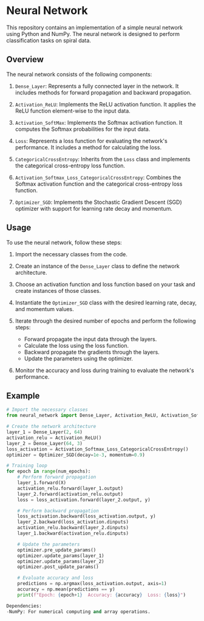 # Neural Network

This repository contains an implementation of a simple neural network using Python and NumPy. The neural network is designed to perform classification tasks on spiral data.

## Overview

The neural network consists of the following components:

1. `Dense_Layer`: Represents a fully connected layer in the network. It includes methods for forward propagation and backward propagation.

2. `Activation_ReLU`: Implements the ReLU activation function. It applies the ReLU function element-wise to the input data.

3. `Activation_SoftMax`: Implements the Softmax activation function. It computes the Softmax probabilities for the input data.

4. `Loss`: Represents a loss function for evaluating the network's performance. It includes a method for calculating the loss.

5. `CategoricalCrossEntropy`: Inherits from the `Loss` class and implements the categorical cross-entropy loss function.

6. `Activation_Softmax_Loss_CategoricalCrossEntropy`: Combines the Softmax activation function and the categorical cross-entropy loss function.

7. `Optimizer_SGD`: Implements the Stochastic Gradient Descent (SGD) optimizer with support for learning rate decay and momentum.

## Usage

To use the neural network, follow these steps:

1. Import the necessary classes from the code.

2. Create an instance of the `Dense_Layer` class to define the network architecture.

3. Choose an activation function and loss function based on your task and create instances of those classes.

4. Instantiate the `Optimizer_SGD` class with the desired learning rate, decay, and momentum values.

5. Iterate through the desired number of epochs and perform the following steps:

   - Forward propagate the input data through the layers.
   - Calculate the loss using the loss function.
   - Backward propagate the gradients through the layers.
   - Update the parameters using the optimizer.

6. Monitor the accuracy and loss during training to evaluate the network's performance.

## Example

```python
# Import the necessary classes
from neural_network import Dense_Layer, Activation_ReLU, Activation_Softmax_Loss_CategoricalCrossEntropy, Optimizer_SGD

# Create the network architecture
layer_1 = Dense_Layer(2, 64)
activation_relu = Activation_ReLU()
layer_2 = Dense_Layer(64, 3)
loss_activation = Activation_Softmax_Loss_CategoricalCrossEntropy()
optimizer = Optimizer_SGD(decay=1e-3, momentum=0.9)

# Training loop
for epoch in range(num_epochs):
    # Perform forward propagation
    layer_1.forward(X)
    activation_relu.forward(layer_1.output)
    layer_2.forward(activation_relu.output)
    loss = loss_activation.forward(layer_2.output, y)

    # Perform backward propagation
    loss_activation.backward(loss_activation.output, y)
    layer_2.backward(loss_activation.dinputs)
    activation_relu.backward(layer_2.dinputs)
    layer_1.backward(activation_relu.dinputs)

    # Update the parameters
    optimizer.pre_update_params()
    optimizer.update_params(layer_1)
    optimizer.update_params(layer_2)
    optimizer.post_update_params()

    # Evaluate accuracy and loss
    predictions = np.argmax(loss_activation.output, axis=1)
    accuracy = np.mean(predictions == y)
    print(f"Epoch: {epoch+1}  Accuracy: {accuracy}  Loss: {loss}")

Dependencies:
-NumPy: For numerical computing and array operations.
```
